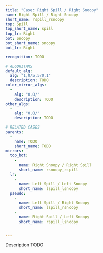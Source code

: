 ```yaml
---
title: "Case: Right Spill / Right Snoopy"
name: Right Spill / Right Snoopy
short_name: rspill_rsnoopy
top: Spill
top_short_name: spill
top_lr: Right
bot: Snoopy
bot_short_name: snoopy
bot_lr: Right

recognition: TODO

# ALGORITHMS
default_alg:
  alg: "1,0/5,5/0,1"
  description: TODO
color_mirror_algs:
  -
    alg: "0,0/"
    description: TODO
other_algs:
  -
    alg: "0,0/"
    description: TODO

# RELATED CASES
parents:
  -
    name: TODO
    short_name: TODO
mirrors:
  top_bot:
    -
      name: Right Snoopy / Right Spill
      short_name: rsnoopy_rspill
  lr:
    -
      name: Left Spill / Left Snoopy
      short_name: lspill_lsnoopy
  pseudo:
    -
      name: Left Spill / Right Snoopy
      short_name: lspill_rsnoopy
    -
      name: Right Spill / Left Snoopy
      short_name: rspill_lsnoopy


---
```


Description TODO

